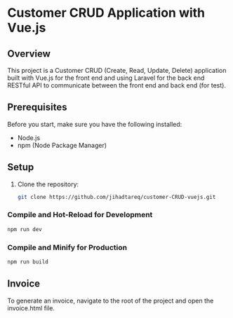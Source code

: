 # Customer CRUD Application with Vue.js

## Overview

This project is a Customer CRUD (Create, Read, Update, Delete) application built with Vue.js for the front end and using Laravel for the back end RESTful API to communicate between the front end and back end (for test).

## Prerequisites

Before you start, make sure you have the following installed:

- Node.js
- npm (Node Package Manager)

## Setup

1. Clone the repository:

   ```bash
   git clone https://github.com/jihadtareq/customer-CRUD-vuejs.git
   ```

### Compile and Hot-Reload for Development

```sh
npm run dev
```

### Compile and Minify for Production

```sh
npm run build
```

## Invoice
To generate an invoice, navigate to the root of the project and open the invoice.html file.